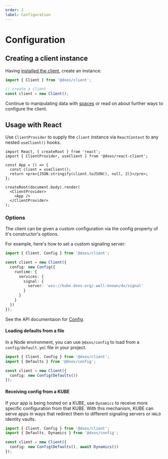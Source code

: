 ```yaml
---
order: 2
label: Configuration
---
```


# Configuration

## Creating a client instance

Having [installed the client](./installation), create an instance:

```ts file=./snippets/create-client.ts#L5-
import { Client } from '@dxos/client';

// create a client
const client = new Client();
```

Continue to manipulating data with [spaces](spaces) or read on about further ways to configure the client.

## Usage with React

Use `ClientProvider` to supply the `client` instance via `ReactContext` to any nested `useClient()` hooks.

```tsx file=./snippets/create-client-react.tsx#L5-
import React, { createRoot } from 'react';
import { ClientProvider, useClient } from '@dxos/react-client';

const App = () => {
  const client = useClient();
  return <pre>{JSON.stringify(client.toJSON(), null, 2)}</pre>;
};

createRoot(document.body).render(
  <ClientProvider>
    <App />
  </ClientProvider>
);
```

### Options

The client can be given a custom configuration via the config property of it's constructor's options.

For example, here's how to set a custom signaling server:

```ts file=./snippets/create-with-signal-server.ts#L5-
import { Client, Config } from '@dxos/client';

const client = new Client({
  config: new Config({
    runtime: {
      services: {
        signal: {
          server: 'wss://kube.dxos.org/.well-known/dx/signal'
        }
      }
    }
  })
});
```

See the API documentaion for [Config](/api/@dxos/client/classes/Config).

#### Loading defaults from a file

In a Node environment, you can use `@dxos/config` to load from a `config/default.yml` file in your project.

```ts file=./snippets/create-with-defaults.ts#L5-
import { Client, Config } from '@dxos/client';
import { Defaults } from '@dxos/config';

const client = new Client({
  config: new Config(Defaults())
});
```

#### Receiving config from a KUBE

If your app is being hosted on a KUBE, use `Dynamics` to receive more specific configuration from that KUBE. With this mechanism, KUBE can serve apps in ways that redirect them to different signaling servers or `HALO` identity vaults.

```ts file=./snippets/create-with-dynamics.ts#L5-
import { Client, Config } from '@dxos/client';
import { Defaults, Dynamics } from '@dxos/config';

const client = new Client({
  config: new Config(Defaults(), await Dynamics())
});
```
